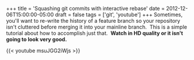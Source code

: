 +++
title = 'Squashing git commits with interactive rebase'
date = 2012-12-06T15:00:00-05:00
draft = false
tags = ['git', 'youtube']
+++
Sometimes, you'll want to re-write the history of a feature branch so your repository isn't cluttered before merging it into your mainline branch.  This is a simple tutorial about how to accomplish just that.  **Watch in HD quality or it isn't going to look very good.**

{{< youtube msuJGG2iWjs >}}
